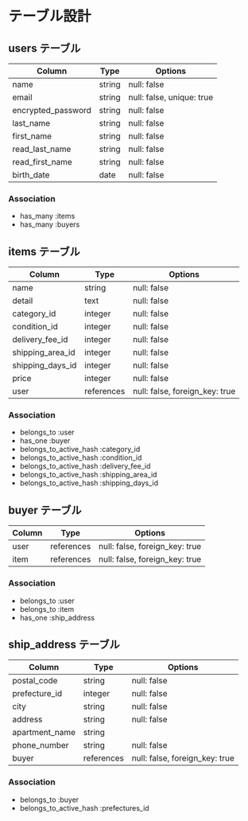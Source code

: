 # テーブル設計

## users テーブル

| Column             | Type   | Options                   |
| ------------------ | ------ | ------------------------- |
| name               | string | null: false               |
| email              | string | null: false, unique: true |
| encrypted_password | string | null: false               |
| last_name          | string | null: false               |
| first_name         | string | null: false               |
| read_last_name     | string | null: false               |
| read_first_name    | string | null: false               |
| birth_date         | date   | null: false               |


### Association

- has_many :items
- has_many :buyers

## items テーブル

| Column           | Type       | Options                        |
| ---------------- | ---------- | ------------------------------ |
| name             | string     | null: false                    |
| detail           | text       | null: false                    |
| category_id      | integer    | null: false                    |
| condition_id     | integer    | null: false                    |
| delivery_fee_id  | integer    | null: false                    |
| shipping_area_id | integer    | null: false                    |
| shipping_days_id | integer    | null: false                    |
| price            | integer    | null: false                    |
| user             | references | null: false, foreign_key: true |


### Association

- belongs_to :user
- has_one    :buyer
- belongs_to_active_hash :category_id
- belongs_to_active_hash :condition_id
- belongs_to_active_hash :delivery_fee_id
- belongs_to_active_hash :shipping_area_id
- belongs_to_active_hash :shipping_days_id


## buyer テーブル

| Column | Type       | Options                        |
| ------ | ---------- | ------------------------------ |
| user   | references | null: false, foreign_key: true |
| item   | references | null: false, foreign_key: true |

### Association

- belongs_to :user
- belongs_to :item
- has_one    :ship_address

## ship_address テーブル

| Column         | Type       | Options                        |
| -------------- | ---------- | ------------------------------ |
| postal_code    | string     | null: false                    |
| prefecture_id  | integer    | null: false                    |
| city           | string     | null: false                    |
| address        | string     | null: false                    |
| apartment_name | string     |                                |
| phone_number   | string     | null: false                    |
| buyer          | references | null: false, foreign_key: true |

### Association

- belongs_to :buyer
- belongs_to_active_hash :prefectures_id